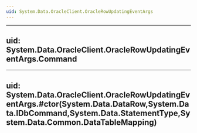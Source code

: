 ```yaml
---
uid: System.Data.OracleClient.OracleRowUpdatingEventArgs
---
```


---
uid: System.Data.OracleClient.OracleRowUpdatingEventArgs.Command
---

---
uid: System.Data.OracleClient.OracleRowUpdatingEventArgs.#ctor(System.Data.DataRow,System.Data.IDbCommand,System.Data.StatementType,System.Data.Common.DataTableMapping)
---
